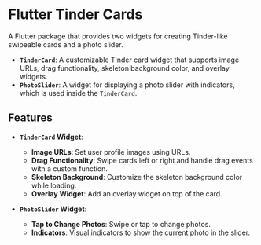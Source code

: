 # Flutter Tinder Cards

A Flutter package that provides two widgets for creating Tinder-like swipeable cards and a photo slider.

- **`TinderCard`**: A customizable Tinder card widget that supports image URLs, drag functionality, skeleton background color, and overlay widgets.
- **`PhotoSlider`**: A widget for displaying a photo slider with indicators, which is used inside the `TinderCard`.

## Features

- **`TinderCard` Widget**:
  - **Image URLs**: Set user profile images using URLs.
  - **Drag Functionality**: Swipe cards left or right and handle drag events with a custom function.
  - **Skeleton Background**: Customize the skeleton background color while loading.
  - **Overlay Widget**: Add an overlay widget on top of the card.
  
- **`PhotoSlider` Widget**:
  - **Tap to Change Photos**: Swipe or tap to change photos.
  - **Indicators**: Visual indicators to show the current photo in the slider.